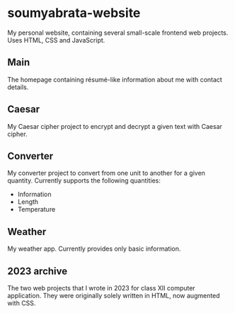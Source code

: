 # soumyabrata-website
My personal website, containing several small-scale frontend web projects. Uses HTML, CSS and JavaScript.

## Main
The homepage containing résumé-like information about me with contact details.

## Caesar
My Caesar cipher project to encrypt and decrypt a given text with Caesar cipher.

## Converter
My converter project to convert from one unit to another for a given quantity. Currently supports the following quantities:
* Information
* Length
* Temperature

## Weather
My weather app. Currently provides only basic information.

## 2023 archive
The two web projects that I wrote in 2023 for class XII computer application. They were originally solely written in HTML, now augmented with CSS.